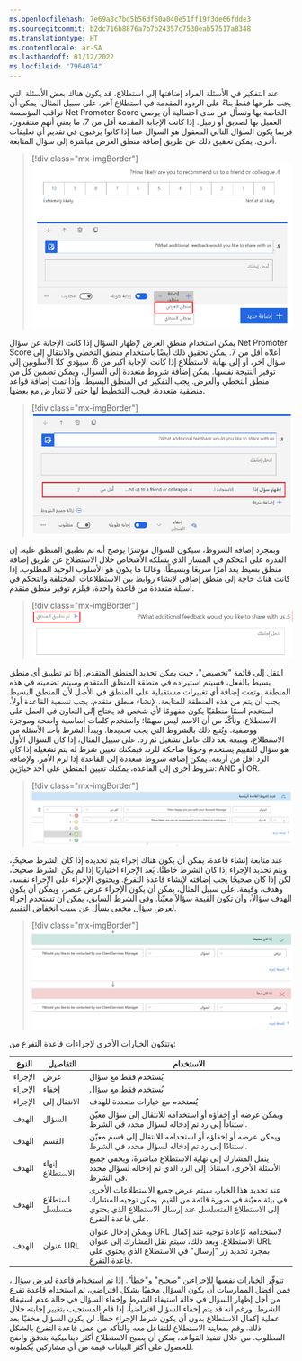 ```yaml
---
ms.openlocfilehash: 7e69a8c7bd5b56df60a040e51ff19f3de66fdde3
ms.sourcegitcommit: b2dc716b8876a7b7b24357c7530eab57517a8348
ms.translationtype: HT
ms.contentlocale: ar-SA
ms.lasthandoff: 01/12/2022
ms.locfileid: "7964074"
---
```

عند التفكير في الأسئلة المراد إضافتها إلى استطلاع، قد يكون هناك بعض الأسئلة التي يجب طرحها فقط بناءً على الردود المقدمة في استطلاع آخر. على سبيل المثال، يمكن أن تراقب المؤسسة Net Promoter Score الخاصة بها وتسأل عن مدى احتمالية أن يوصي العميل بها لصديق أو زميل. إذا كانت الإجابة المقدمة أقل من 7، ما يعني أنهم منتقدون، فربما يكون السؤال التالي المعقول هو السؤال عما إذا كانوا يرغبون في تقديم أي تعليقات أخرى. يمكن تحقيق ذلك عن طريق إضافة منطق العرض مباشرة إلى سؤال المتابعة. 

> [!div class="mx-imgBorder"]
> [![صورة شاشة تعرض سؤالين في استطلاع في Customer Voice، مع تحديد سؤال واحد. وتم تحديد قائمة لإضافة منطق العرض.](../media/display-logic.png)](../media/display-logic.png#lightbox)

يمكن استخدام منطق العرض لإظهار السؤال إذا كانت الإجابة عن سؤال Net Promoter Score أعلاه أقل من 7. يمكن تحقيق ذلك أيضًا باستخدام منطق التخطي والانتقال إلى سؤال آخر، أو إلى نهاية الاستطلاع إذا كانت الإجابة أكبر من 6. سيؤدي كلا الأسلوبين إلى توفير النتيجة نفسها. يمكن إضافة شروط متعددة إلى السؤال، ويمكن تضمين كل من منطق التخطي والعرض. يجب التفكير في المنطق البسيط، وإذا تمت إضافة قواعد منطقية متعددة، فيجب التخطيط لها حتى لا تتعارض مع بعضها. 

> [!div class="mx-imgBorder"]
> [![صورة شاشة تظهر سؤالاً محددًا في استطلاع في Customer Voice. ويوجد منطق في السؤال الذي تم تمييزه.](../media/show-question-if.png)](../media/show-question-if.png#lightbox)

وبمجرد إضافة الشروط، سيكون للسؤال مؤشرًا يوضح أنه تم تطبيق المنطق عليه. إن القدرة على التحكم في المسار الذي يسلكه الأشخاص خلال الاستطلاع عن طريق إضافة منطق بسيط يعد أمرًا سريعًا وبسيطًا، وغالبًا ما يكون هو الأسلوب الوحيد المطلوب. إذا كانت هناك حاجة إلى منطق إضافي لإنشاء روابط بين الاستطلاعات المختلفة والتحكم في أسئلة متعددة من قاعدة واحدة، فيلزم توفير منطق متقدم. 

> [!div class="mx-imgBorder"]
> [![صورة شاشة تظهر سؤالاً في استطلاع في Customer Voice. مع تمييز مؤشر يتضمن منطق الكلمات المطبق.](../media/logic-applied.png)](../media/logic-applied.png#lightbox)

انتقل إلى قائمة "تخصيص"، حيث يمكن تحديد المنطق المتقدم. إذا تم تطبيق أي منطق بسيط بالفعل، فسيتم استيراده في منطقة المنطق المتقدم وسيتم تضمينه في هذه المنطقة. وتمت إضافة أي تغييرات مستقبلية على المنطق في الأصل لأن المنطق البسيط يجب أن يتم من هذه المنطقة للمتابعة. لإنشاء منطق متقدم، يجب تسمية القاعدة أولاً. استخدم اسمًا منطقيًا يكون مفهومًا لأي شخص قد يحتاج إلى التعاون في العمل على الاستطلاع. وتأكّد من أن الاسم ليس مبهمًا؛ واستخدم كلمات أساسية واضحة وموجزة ووصفية. ويُتبع ذلك بالشروط التي يجب تحديدها. ويبدأ الشرط بأحد الأسئلة من الاستطلاع، ويتبعه بعد ذلك عامل تشغيل ثم رد. على سبيل المثال، إذا كان السؤال الأول هو سؤال للتقييم يستخدم وجوهًا ضاحكة للرد، فيمكنك تعيين شرط له يتم تشغيله إذا كان الرد أقل من أربعة. يمكن إضافة شروط متعددة إلى القاعدة إذا لزم الأمر. ولإضافة شروط أخرى إلى القاعدة، يمكنك تعيين المنطق على أحد خيارَين: AND أو OR.  

> [!div class="mx-imgBorder"]
> [![صورة شاشة تعرض قاعدة منطق متقدم تم إنشاؤها.](../media/customization-menu.png)](../media/customization-menu.png#lightbox)

عند متابعة إنشاء قاعدة، يمكن أن يكون هناك إجراء يتم تحديده إذا كان الشرط صحيحًا، ويتم تحديد الإجراء إذا كان الشرط خاطئًا. يُعد الإجراء اختياريًا إذا لم يكن الشرط صحيحاً، لكن إذا كان صحيحًا يجب إضافته لإنشاء قاعدة التفرع. ويحتوي الإجراء على الإجراء نفسه، وهدف، وقيمة. على سبيل المثال، يمكن أن يكون الإجراء عرض عنصر، ويمكن أن يكون الهدف سؤالاً، وأن تكون القيمة سؤالاً معيّناً. وفي الشرط السابق، يمكن أن تستخدم إجراء لعرض سؤال مخفي يسأل عن سبب انخفاض التقييم.  

> [!div class="mx-imgBorder"]
> [![صورة شاشة تُظهر سؤالاً إذا تم استيفاء الشرط، وإجراء يُظهر سؤالاً إذا لم يتم استيفاء الشرط.](../media/the-rule.png)](../media/the-rule.png#lightbox)

وتتكون الخيارات الأخرى لإجراءات قاعدة التفرع من: 

|     النوع       |     التفاصيل            |     الاستخدام                                                                                                                                                                                                           |
|----------------|------------------------|---------------------------------------------------------------------------------------------------------------------------------------------------------------------------------------------------------------------|
|     الإجراء     |     عرض               |     يُستخدم فقط مع سؤال                                                                                                                                                                                       |
|     الإجراء     |     إخفاء               |     يُستخدم فقط مع سؤال                                                                                                                                                                                       |
|     الإجراء     |     الانتقال إلى        |     يُستخدم مع خيارات متعددة للهدف                                                                                                                                                                               |
|     الهدف     |     السؤال           |     ويمكن عرضه أو إخفاؤه أو استخدامه للانتقال إلى سؤال معيّن استناداً إلى رد تم إدخاله لسؤال محدد في الشرط.                                                                    |
|     الهدف     |     القسم            |     ويمكن عرضه أو إخفاؤه أو استخدامه للانتقال إلى قسم معيّن استنادًا إلى رد تم إدخاله لسؤال محدد في الشرط.                                                                     |
|     الهدف     |     إنهاء الاستطلاع      |     ينقل المشارك إلى نهاية الاستطلاع مباشرةً، ويخفي جميع الأسئلة الأخرى، استنادًا إلى الرد الذي تم إدخاله لسؤال محدد في الشرط.                                                      |
|     الهدف     |     استطلاع متسلسل     |     عند تحديد هذا الخيار، سيتم عرض جميع الاستطلاعات الأخرى في بيئة معيّنة في صورة قائمة من القيم. يمكن توجيه المشارك إلى الاستطلاع المتسلسل عند إرسال الاستطلاع الذي يحتوي على قاعدة التفرع.     |
|     الهدف     |     عنوان URL                |     ويمكن إدخال عنوان URL لاستخدامه كإعادة توجيه عند إكمال الاستطلاع. وبعد ذلك، سيتم نقل المشارك إلى عنوان URL بمجرد تحديد زر "إرسال" في الاستطلاع الذي يحتوي على قاعدة التفرع.          |

تتوفّر الخيارات نفسها للإجراءين "صحيح" و"خطأ". إذا تم استخدام قاعدة لعرض سؤال، فمن أفضل الممارسات أن يكون السؤال مخفيًا بشكل افتراضي، ثم استخدام قاعدة تفرع من أجل إظهار السؤال في حالة استيفاء الشرط وإخفاء السؤال في حالة عدم استيفاء الشرط. ورغم أنه قد يتم إخفاء السؤال افتراضياً، إذا قام المستجيب بتغيير إجابته خلال عملية إكمال الاستطلاع بدون أن يكون شرط الإجراء خطأ، لن يكون السؤال مخفيًا بعد ذلك. وقم بمعاينة الاستطلاع للتفاعل معه والتأكد من عمل قاعدة التفرع بالشكل المطلوب. من خلال تنفيذ القواعد، يمكن أن يصبح الاستطلاع أكثر ديناميكية بتدفقٍ واضح للحصول على أكثر البيانات قيمة من أي مشاركين يكملونه.
